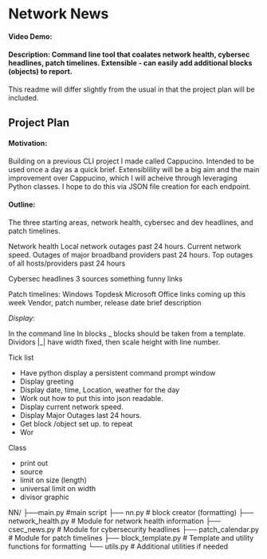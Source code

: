 # Network News
#### Video Demo:
#### Description: Command line tool that coalates network health, cybersec headlines, patch timelines. Extensible - can easily add additional blocks (objects) to report. 

This readme will differ slightly from the usual in that the project plan will be included.

## Project Plan

#### Motivation:
Building on a previous CLI project I made called Cappucino. Intended to be used once a day as a quick brief.
Extensiblility will be a big aim and the main improvement over Cappucino, which I will acheive through leveraging Python classes. I hope to do this via JSON file creation for each endpoint.

#### Outline:
The three starting areas, network health, cybersec and dev headlines, and patch timelines.

Network health
Local network outages past 24 hours.
Current network speed.
Outages of major broadband providers past 24 hours.
Top outages of all hosts/providers past 24 hours

Cybersec headlines
3 sources
something funny
links


Patch timelines:
Windows
Topdesk
Microsoft Office
links
coming up this week
Vendor, patch number, release date brief description

_Display:_

In the command line
In blocks                                          _
blocks should be taken from a template. Dividors  |_|
have width fixed, then scale height with line number.


Tick list
- Have python display a persistent command prompt window
- Display greeting
- Display date, time, Location, weather for the day
- Work out how to put this into json readable.
- Display current network speed.
- Display Major Outages last 24 hours.
- Get block /object set up. to repeat
- Wor

Class
- print out
- source
- limit on size (length)
- universal limit on width
- divisor graphic

NN/
├──main.py            #main script
├── nn.py             # block creator (formatting)
├── network_health.py # Module for network health information
├── csec_news.py      # Module for cybersecurity headlines
├── patch_calendar.py # Module for patch timelines
├── block_template.py # Template and utility functions for formatting
└── utils.py          # Additional utilities if needed


